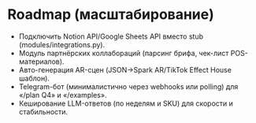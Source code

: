 ﻿# Roadmap (масштабирование)
- Подключить Notion API/Google Sheets API вместо stub (modules/integrations.py).
- Модуль партнёрских коллабораций (парсинг брифа, чек-лист POS-материалов).
- Авто-генерация AR-сцен (JSON→Spark AR/TikTok Effect House шаблон).
- Telegram-бот (минималистично через webhooks или polling) для «/plan Q4» и «/examples».
- Кеширование LLM-ответов (по неделям и SKU) для скорости и стабильности.
